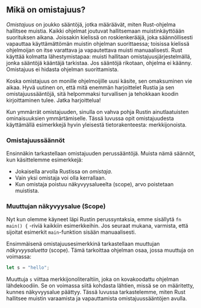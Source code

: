 ## Mikä on omistajuus?

_Omistajuus_ on joukko sääntöjä, jotka määräävät, miten Rust-ohjelma hallitsee muistia.
Kaikki ohjelmat joutuvat hallitsemaan muistinkäyttöään suorituksen aikana.
Joissakin kielissä on roskienkerääjä, joka säännöllisesti vapauttaa käyttämättömän muistin ohjelman suorittaessa;
toisissa kielissä ohjelmoijan on itse varattava ja vapautettava muisti manuaalisesti.
Rust käyttää kolmatta lähestymistapaa: muisti hallitaan omistajuusjärjestelmällä, jonka sääntöjä kääntäjä tarkistaa.
Jos sääntöjä rikotaan, ohjelma ei käänny.
Omistajuus ei hidasta ohjelman suorittamista.

Koska omistajuus on monille ohjelmoijille uusi käsite, sen omaksuminen vie aikaa.
Hyvä uutinen on, että mitä enemmän harjoittelet Rustia ja sen omistajuussääntöjä,
sitä helpommaksi turvallisen ja tehokkaan koodin kirjoittaminen tulee.
Jatka harjoittelua!

Kun ymmärrät omistajuuden, sinulla on vahva pohja Rustin ainutlaatuisten ominaisuuksien ymmärtämiselle.
Tässä luvussa opit omistajuudesta käyttämällä esimerkkejä hyvin yleisestä tietorakenteesta: merkkijonoista.

### Omistajuussäännöt

Ensinnäkin tarkastellaan omistajuuden perussääntöjä. Muista nämä säännöt, kun käsittelemme esimerkkejä:

- Jokaisella arvolla Rustissa on _omistaja_.
- Vain yksi omistaja voi olla kerrallaan.
- Kun omistaja poistuu näkyvyysalueelta (scope), arvo poistetaan muistista.

### Muuttujan näkyvyysalue (Scope)

Nyt kun olemme käyneet läpi Rustin perussyntaksia, emme sisällytä `fn main() {` -riviä kaikkiin esimerkkeihin.
Jos seuraat mukana, varmista, että sijoitat esimerkit `main`-funktion sisään manuaalisesti.

Ensimmäisenä omistajuusesimerkkinä tarkastellaan muuttujan _näkyvyysaluetta_ (scope). Tämä tarkoittaa ohjelman osaa,
jossa muuttuja on voimassa:

```rust
let s = "hello";
```

Muuttuja `s` viittaa merkkijonoliteraltiin, joka on kovakoodattu ohjelman lähdekoodiin.
Se on voimassa siitä kohdasta lähtien, missä se on määritetty, kunnes näkyvyysalue päättyy.
Tässä luvussa tarkastelemme, miten Rust hallitsee muistin varaamista ja vapauttamista omistajuussääntöjen avulla.

